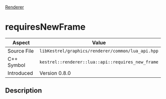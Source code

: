 [Renderer](index.md)
# requiresNewFrame
| Aspect | Value |
| --- | --- |
| Source File | `libKestrel/graphics/renderer/common/lua_api.hpp` |
| C++ Symbol | `kestrel::renderer::lua::api::requires_new_frame` |
| Introduced | Version 0.8.0 |
## Description
